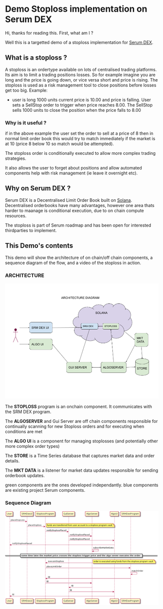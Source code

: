 # Demo Stoploss implementation on Serum DEX

Hi, thanks for reading this. First, what am I ?

Well this is a targetted demo of a stoploss implementation for [Serum DEX](https://github.com/project-serum).

## What is a stoploss ?

A stoploss is an ordertype available on lots of centralised trading platforms. Its aim is to limit a trading positions losses. So for example imagine you are long and the price is going down, or vice versa short and price is rising. The stoploss is used as a risk management tool to close positions before losses get too big. Example:

* user is long 1000 units current price is 10.00 and price is falling. User sets a SellStop order to trigger when price reaches 8.00. The SellStop sells 1000 units to close the position when the price falls to 8.00

### Why is it useful ? 

if in the above example the user set the order to sell at a price of 8 then in normal limit order book this would try to match immediately if the market is at 10 (price 8 below 10 so match would be attempted). 

The stoploss order is conditionally executed to allow more complex trading strategies.

It also allows the user to forget about positions and allow automated components help with risk management (ie leave it overnight etc).


## Why on Serum DEX ?

Serum DEX is a Decentralised Limit Order Book built on [Solana](https://solana.com/). Decentralised orderbooks have many advantages, however one area thats harder to maanage is conditional execution, due to on chain compute resources.

The stoploss is part of Serum roadmap and has been open for interested thirdparties to implement.


## This Demo's contents
This demo will show the architecture of on chain/off chain components, a sequence diagram of the flow, and a video of the stoploss in action.

### ARCHITECTURE

![alt text](https://github.com/teddytomas/stoploss/blob/master/Architecture.png?raw=true)

The **STOPLOSS** program is an onchain component. It communicates with the SRM DEX program. 

The **ALGOSERVER** and Gui Server are off chain components responsible for continually scanning for new Stoploss orders and for executing when conditions are met

The **ALGO UI** is a component for managing stoplosses (and potentially other more complex order types)

The **STORE** is a Time Series database that captures market data and order details.

The **MKT DATA** is a listener for market data updates responsible for sending orderbook updates.

green components are the ones developed independantly. 
blue components are existing project Serum components.

### Sequence Diagram


![alt text](https://github.com/teddytomas/stoploss/blob/master/stoploss-sequence.png?raw=true)



